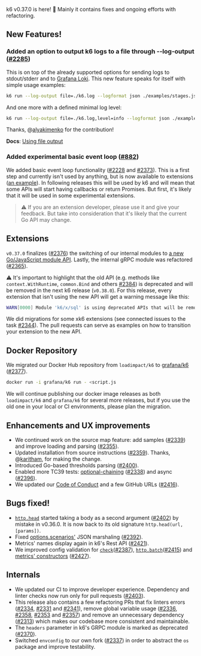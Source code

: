 k6 v0.37.0 is here! 🎉 Mainly it contains fixes and ongoing efforts with refactoring.

## New Features!

### Added an option to output k6 logs to a file through --log-output ([#2285](https://github.com/grafana/k6/pull/2285))

This is on top of the already supported options for sending logs to stdout/stderr and to [Grafana Loki](https://grafana.com/oss/loki/). This new feature speaks for itself with simple usage examples:

```sh
k6 run --log-output file=./k6.log --logformat json ./examples/stages.js
```

And one more with a defined minimal log level:

```sh
k6 run --log-output file=./k6.log,level=info --logformat json ./examples/stages.js
```

Thanks, @[alyakimenko](https://github.com/alyakimenko) for the contribution!

**Docs**: [Using file output](https://k6.io/docs/using-k6/options/#file)

### Added experimental basic event loop ([#882](https://github.com/grafana/k6/issues/882))

We added basic event loop functionality ([#2228](https://github.com/grafana/k6/pull/2228) and [#2373](https://github.com/grafana/k6/pull/2373)). This is a first step and currently isn't used by anything, but is now available to extensions ([an example](https://github.com/MStoykov/xk6-events)). In following releases this will be used by k6 and will mean that some APIs will start having callbacks or return Promises. But first, it's likely that it will be used in some experimental extensions.

> :warning: If you are an extension developer, please use it and give your feedback. But take into consideration that it's likely that the current Go API may change.

## Extensions

`v0.37.0` finalizes ([#2376](https://github.com/grafana/k6/pull/2376)) the switching of our internal modules to [a new Go/JavaScript module API](https://k6.io/docs/extensions/guides/create-an-extension/#advanced-javascript-extension).  Lastly, the internal gRPC module was refactored ([#2365](https://github.com/grafana/k6/pull/2365)).

:warning: It's important to highlight that the old API (e.g. methods like `context.WithRuntime`, `common.Bind` and others [#2384](https://github.com/grafana/k6/pull/2384)) is deprecated and will be removed in the next k6 release (`v0.38.0`). For this release, every extension that isn't using the new API will get a warning message like this:

```sh
WARN[0000] Module 'k6/x/sql' is using deprecated APIs that will be removed in k6 v0.38.0, for more details on how to update it see https://k6.io/docs/extensions/guides/create-an-extension/#advanced-javascript-extension
```

We did migrations for some xk6 extensions (see connected issues to the task [#2344](https://github.com/grafana/k6/issues/2344)). The pull requests can serve as examples on how to transition your extension to the new API.

## Docker Repository

We migrated our Docker Hub repository from `loadimpact/k6` to [grafana/k6](https://hub.docker.com/r/grafana/k6) ([#2377](https://github.com/grafana/k6/pull/2377)).

```sh
docker run -i grafana/k6 run - <script.js
```

We will continue publishing our docker image releases as both `loadimpact/k6` and `grafana/k6` for several more releases, but if you use the old one in your local or CI environments, please plan the migration.

## Enhancements and UX improvements

- We continued work on the source map feature: add samples ([#2339](https://github.com/grafana/k6/pull/2339)) and improve loading and parsing ([#2355](https://github.com/grafana/k6/pull/2355)).
- Updated installation from source instructions ([#2359](https://github.com/grafana/k6/pull/2359)). Thanks, @[karitham](https://github.com/Karitham), for making the change.
- Introduced Go-based thresholds parsing ([#2400](https://github.com/grafana/k6/pull/2400)).
- Enabled more TC39 tests: [optional-chaining](https://developer.mozilla.org/en-US/docs/Web/JavaScript/Reference/Operators/Optional_chaining) ([#2338](https://github.com/grafana/k6/pull/2338)) and async ([#2396](https://github.com/grafana/k6/pull/2396)).
- We updated our [Code of Conduct](https://github.com/grafana/k6/blob/master/CODE_OF_CONDUCT.md) and a few GitHub URLs ([#2416](https://github.com/grafana/k6/pull/2416)).

## Bugs fixed!

- [`http.head`](https://k6.io/docs/javascript-api/k6-http/head-url-params/) started taking a body as a second argument ([#2402](https://github.com/grafana/k6/pull/2402)) by mistake in v0.36.0. It is now back to its old signature `http.head(url, [params])`.
- Fixed [options.scenarios'](https://k6.io/docs/using-k6/options/#scenarios) JSON marshaling ([#2392](https://github.com/grafana/k6/pull/2392)).
- Metrics' names display again in k6's Rest API ([#2421](https://github.com/grafana/k6/pull/2421)).
- We improved config validation for [`check`](https://k6.io/docs/javascript-api/k6/check-val-sets-tags)([#2387](https://github.com/grafana/k6/pull/2387)), [`http.batch`](https://k6.io/docs/javascript-api/k6-http/batch-requests)([#2415](https://github.com/grafana/k6/pull/2415)) and [metrics' constructors](https://k6.io/docs/javascript-api/k6-metrics/) ([#2427](https://github.com/grafana/k6/pull/2427)).

## Internals

- We updated our CI to improve developer experience. Dependency and linter checks now run only for pull requests ([#2403](https://github.com/grafana/k6/pull/2403)).
- This release also contains a few refactoring PRs that fix linters errors ([#2334](https://github.com/grafana/k6/pull/2334), [#2331](https://github.com/grafana/k6/pull/2331) and [#2341](https://github.com/grafana/k6/pull/2341)), remove global variable usage ([#2336](https://github.com/grafana/k6/pull/2336), [#2358](https://github.com/grafana/k6/pull/2358), [#2353](https://github.com/grafana/k6/pull/2353) and [#2357](https://github.com/grafana/k6/pull/2357)) and remove an unnecessary dependency ([#2313](https://github.com/grafana/k6/pull/2313)) which makes our codebase more consistent and maintainable.
- The `headers` parameter in k6's GRPC module is marked as deprecated ([#2370](https://github.com/grafana/k6/pull/2370)).
- Switched `envconfig` to our own fork ([#2337](https://github.com/grafana/k6/pull/2337)) in order to abstract the `os` package and improve testability.
